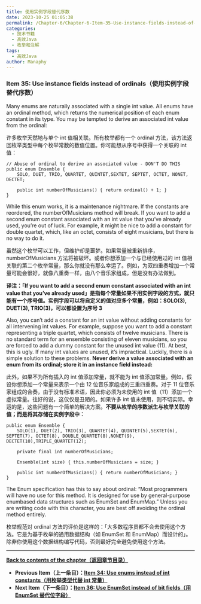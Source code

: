 ```yaml
---
title: 使用实例字段替代序数
date: 2023-10-25 01:05:38
permalink: /Chapter-6/Chapter-6-Item-35-Use-instance-fields-instead-of-ordinals.html
categories:
  - 技术书籍
  - 高效Java
  - 枚举和注解
tags:
  - 高效Java
author: Manaphy
---
```

### Item 35: Use instance fields instead of ordinals（使用实例字段替代序数）

Many enums are naturally associated with a single int value. All enums have an ordinal method, which returns the numerical position of each enum constant in its type. You may be tempted to derive an associated int value from the ordinal:

许多枚举天然地与单个 int 值相关联。所有枚举都有一个 ordinal 方法，该方法返回枚举类型中每个枚举常数的数值位置。你可能想从序号中获得一个关联的 int 值：

```
// Abuse of ordinal to derive an associated value - DON'T DO THIS
public enum Ensemble {
    SOLO, DUET, TRIO, QUARTET, QUINTET,SEXTET, SEPTET, OCTET, NONET, DECTET;

    public int numberOfMusicians() { return ordinal() + 1; }
}
```

While this enum works, it is a maintenance nightmare. If the constants are reordered, the numberOfMusicians method will break. If you want to add a second enum constant associated with an int value that you’ve already used, you’re out of luck. For example, it might be nice to add a constant for double quartet, which, like an octet, consists of eight musicians, but there is no way to do it.

虽然这个枚举可以工作，但维护却是噩梦。如果常量被重新排序，numberOfMusicians 方法将被破坏。或者你想添加一个与已经使用过的 int 值相关联的第二个枚举常量，那么你就没有那么幸运了。例如，为双四重奏增加一个常量可能会很好，就像八重奏一样，由八个音乐家组成，但是没有办法做到。

**译注：「If you want to add a second enum constant associated with an int value that you’ve already used」是指每个常量如果不用实例字段的方式，就只能有一个序号值。实例字段可以将自定义的值对应多个常量，例如：SOLO(3), DUET(3), TRIO(3)，可以都设置为序号 3**

Also, you can’t add a constant for an int value without adding constants for all intervening int values. For example, suppose you want to add a constant representing a triple quartet, which consists of twelve musicians. There is no standard term for an ensemble consisting of eleven musicians, so you are forced to add a dummy constant for the unused int value (11). At best, this is ugly. If many int values are unused, it’s impractical. Luckily, there is a simple solution to these problems. **Never derive a value associated with an enum from its ordinal; store it in an instance field instead:**

此外，如果不为所有插入的 int 值添加常量，就不能为 int 值添加常量。例如，假设你想添加一个常量来表示一个由 12 位音乐家组成的三重四重奏。对于 11 位音乐家组成的合奏，由于没有标准术语，因此你必须为未使用的 int 值（11）添加一个虚拟常量。往好的说，这仅仅是丑陋的。如果许多 int 值未使用，则不切实际。幸运的是，这些问题有一个简单的解决方案。**不要从枚举的序数派生与枚举关联的值；而是将其存储在实例字段中：**

```
public enum Ensemble {
    SOLO(1), DUET(2), TRIO(3), QUARTET(4), QUINTET(5),SEXTET(6), SEPTET(7), OCTET(8), DOUBLE_QUARTET(8),NONET(9), DECTET(10),TRIPLE_QUARTET(12);

    private final int numberOfMusicians;

    Ensemble(int size) { this.numberOfMusicians = size; }

    public int numberOfMusicians() { return numberOfMusicians; }
}
```

The Enum specification has this to say about ordinal: “Most programmers will have no use for this method. It is designed for use by general-purpose enumbased data structures such as EnumSet and EnumMap.” Unless you are writing code with this character, you are best off avoiding the ordinal method entirely.

枚举规范对 ordinal 方法的评价是这样的：「大多数程序员都不会去使用这个方法。它是为基于枚举的通用数据结构（如 EnumSet 和 EnumMap）而设计的」。除非你使用这个数据结构编写代码，否则最好完全避免使用这个方法。

---
**[Back to contents of the chapter（返回章节目录）](/Chapter-6/Chapter-6-Introduction.md)**
- **Previous Item（上一条目）：[Item 34: Use enums instead of int constants（用枚举类型代替 int 常量）](/Chapter-6/Chapter-6-Item-34-Use-enums-instead-of-int-constants.md)**
- **Next Item（下一条目）：[Item 36: Use EnumSet instead of bit fields（用 EnumSet 替代位字段）](/Chapter-6/Chapter-6-Item-36-Use-EnumSet-instead-of-bit-fields.md)**
